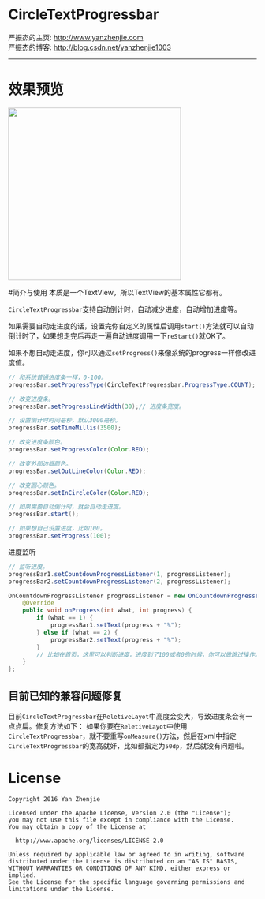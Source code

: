 # CircleTextProgressbar

严振杰的主页: http://www.yanzhenjie.com  
严振杰的博客: http://blog.csdn.net/yanzhenjie1003

----
# 效果预览
<image src="./image/demo.gif" width="350px"/>

#简介与使用
本质是一个TextView，所以TextView的基本属性它都有。

`CircleTextProgressbar`支持自动倒计时，自动减少进度，自动增加进度等。

如果需要自动走进度的话，设置完你自定义的属性后调用`start()`方法就可以自动倒计时了，如果想走完后再走一遍自动进度调用一下`reStart()`就OK了。

如果不想自动走进度，你可以通过`setProgress()`来像系统的progress一样修改进度值。

```java
// 和系统普通进度条一样，0-100。
progressBar.setProgressType(CircleTextProgressbar.ProgressType.COUNT);

// 改变进度条。
progressBar.setProgressLineWidth(30);// 进度条宽度。

// 设置倒计时时间毫秒，默认3000毫秒。
progressBar.setTimeMillis(3500);

// 改变进度条颜色。
progressBar.setProgressColor(Color.RED);

// 改变外部边框颜色。
progressBar.setOutLineColor(Color.RED);

// 改变圆心颜色。
progressBar.setInCircleColor(Color.RED);

// 如果需要自动倒计时，就会自动走进度。
progressBar.start();

// 如果想自己设置进度，比如100。
progressBar.setProgress(100);
```

进度监听
```java
// 监听进度。
progressBar1.setCountdownProgressListener(1, progressListener);
progressBar2.setCountdownProgressListener(2, progressListener);

OnCountdownProgressListener progressListener = new OnCountdownProgressListener() {
    @Override
    public void onProgress(int what, int progress) {
        if (what == 1) {
            progressBar1.setText(progress + "%");
        } else if (what == 2) {
            progressBar2.setText(progress + "%");
        }
        // 比如在首页，这里可以判断进度，进度到了100或者0的时候，你可以做跳过操作。
    }
};
```

## 目前已知的兼容问题修复
目前`CircleTextProgressbar`在`ReletiveLayot`中高度会变大，导致进度条会有一点点扁。修复方法如下：
如果你要在`ReletiveLayot`中使用`CircleTextProgressbar`，就不要重写`onMeasure()`方法，然后在xml中指定`CircleTextProgressbar`的宽高就好，比如都指定为`50dp`，然后就没有问题啦。

# License
```
Copyright 2016 Yan Zhenjie

Licensed under the Apache License, Version 2.0 (the "License");
you may not use this file except in compliance with the License.
You may obtain a copy of the License at

  http://www.apache.org/licenses/LICENSE-2.0

Unless required by applicable law or agreed to in writing, software
distributed under the License is distributed on an "AS IS" BASIS,
WITHOUT WARRANTIES OR CONDITIONS OF ANY KIND, either express or implied.
See the License for the specific language governing permissions and
limitations under the License.
```

[0]: [http://www.yanzhenjie.com]
[0]: [http://blog.csdn.net/yanzhenjie1003]
